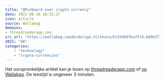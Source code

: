 ```yaml
---
title: "@Pinboard over crypto currency"
date: 2021-08-18 18:31:17
icon: article
source: Wallabag
domains:
- threadreaderapp.com
src_url: "https://wallabag.sanderdorigo.nl/share/613349dfba7574.84063779"
2021: "08"
categories:
    - "technology"
    - "crypto-currencies"
---
```

Het oorspronkelijke artikel kan je lezen op [threadreaderapp.com](https://threadreaderapp.com/thread/1399058952336277505.html) of [op Wallabag](https://wallabag.sanderdorigo.nl/share/613349dfba7574.84063779). De leestijd is ongeveer 3 minuten.